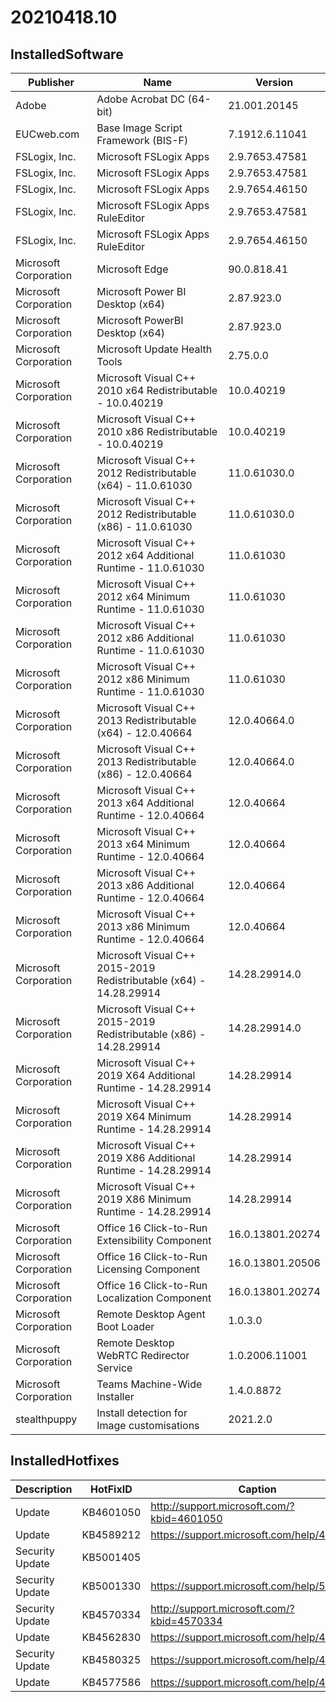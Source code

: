 ﻿# 20210418.10

## InstalledSoftware

| Publisher             | Name                                                               | Version          |
| --------------------- | ------------------------------------------------------------------ | ---------------- |
| Adobe                 | Adobe Acrobat DC (64-bit)                                          | 21.001.20145     |
| EUCweb.com            | Base Image Script Framework (BIS-F)                                | 7.1912.6.11041   |
| FSLogix, Inc.         | Microsoft FSLogix Apps                                             | 2.9.7653.47581   |
| FSLogix, Inc.         | Microsoft FSLogix Apps                                             | 2.9.7653.47581   |
| FSLogix, Inc.         | Microsoft FSLogix Apps                                             | 2.9.7654.46150   |
| FSLogix, Inc.         | Microsoft FSLogix Apps RuleEditor                                  | 2.9.7653.47581   |
| FSLogix, Inc.         | Microsoft FSLogix Apps RuleEditor                                  | 2.9.7654.46150   |
| Microsoft Corporation | Microsoft Edge                                                     | 90.0.818.41      |
| Microsoft Corporation | Microsoft Power BI Desktop (x64)                                   | 2.87.923.0       |
| Microsoft Corporation | Microsoft PowerBI Desktop (x64)                                    | 2.87.923.0       |
| Microsoft Corporation | Microsoft Update Health Tools                                      | 2.75.0.0         |
| Microsoft Corporation | Microsoft Visual C++ 2010  x64 Redistributable - 10.0.40219        | 10.0.40219       |
| Microsoft Corporation | Microsoft Visual C++ 2010  x86 Redistributable - 10.0.40219        | 10.0.40219       |
| Microsoft Corporation | Microsoft Visual C++ 2012 Redistributable (x64) - 11.0.61030       | 11.0.61030.0     |
| Microsoft Corporation | Microsoft Visual C++ 2012 Redistributable (x86) - 11.0.61030       | 11.0.61030.0     |
| Microsoft Corporation | Microsoft Visual C++ 2012 x64 Additional Runtime - 11.0.61030      | 11.0.61030       |
| Microsoft Corporation | Microsoft Visual C++ 2012 x64 Minimum Runtime - 11.0.61030         | 11.0.61030       |
| Microsoft Corporation | Microsoft Visual C++ 2012 x86 Additional Runtime - 11.0.61030      | 11.0.61030       |
| Microsoft Corporation | Microsoft Visual C++ 2012 x86 Minimum Runtime - 11.0.61030         | 11.0.61030       |
| Microsoft Corporation | Microsoft Visual C++ 2013 Redistributable (x64) - 12.0.40664       | 12.0.40664.0     |
| Microsoft Corporation | Microsoft Visual C++ 2013 Redistributable (x86) - 12.0.40664       | 12.0.40664.0     |
| Microsoft Corporation | Microsoft Visual C++ 2013 x64 Additional Runtime - 12.0.40664      | 12.0.40664       |
| Microsoft Corporation | Microsoft Visual C++ 2013 x64 Minimum Runtime - 12.0.40664         | 12.0.40664       |
| Microsoft Corporation | Microsoft Visual C++ 2013 x86 Additional Runtime - 12.0.40664      | 12.0.40664       |
| Microsoft Corporation | Microsoft Visual C++ 2013 x86 Minimum Runtime - 12.0.40664         | 12.0.40664       |
| Microsoft Corporation | Microsoft Visual C++ 2015-2019 Redistributable (x64) - 14.28.29914 | 14.28.29914.0    |
| Microsoft Corporation | Microsoft Visual C++ 2015-2019 Redistributable (x86) - 14.28.29914 | 14.28.29914.0    |
| Microsoft Corporation | Microsoft Visual C++ 2019 X64 Additional Runtime - 14.28.29914     | 14.28.29914      |
| Microsoft Corporation | Microsoft Visual C++ 2019 X64 Minimum Runtime - 14.28.29914        | 14.28.29914      |
| Microsoft Corporation | Microsoft Visual C++ 2019 X86 Additional Runtime - 14.28.29914     | 14.28.29914      |
| Microsoft Corporation | Microsoft Visual C++ 2019 X86 Minimum Runtime - 14.28.29914        | 14.28.29914      |
| Microsoft Corporation | Office 16 Click-to-Run Extensibility Component                     | 16.0.13801.20274 |
| Microsoft Corporation | Office 16 Click-to-Run Licensing Component                         | 16.0.13801.20506 |
| Microsoft Corporation | Office 16 Click-to-Run Localization Component                      | 16.0.13801.20274 |
| Microsoft Corporation | Remote Desktop Agent Boot Loader                                   | 1.0.3.0          |
| Microsoft Corporation | Remote Desktop WebRTC Redirector Service                           | 1.0.2006.11001   |
| Microsoft Corporation | Teams Machine-Wide Installer                                       | 1.4.0.8872       |
| stealthpuppy          | Install detection for Image customisations                         | 2021.2.0         |

## InstalledHotfixes

| Description     | HotFixID  | Caption                                    |
| --------------- | --------- | ------------------------------------------ |
| Update          | KB4601050 | http://support.microsoft.com/?kbid=4601050 |
| Update          | KB4589212 | https://support.microsoft.com/help/4589212 |
| Security Update | KB5001405 |                                            |
| Security Update | KB5001330 | https://support.microsoft.com/help/5001330 |
| Security Update | KB4570334 | http://support.microsoft.com/?kbid=4570334 |
| Update          | KB4562830 | https://support.microsoft.com/help/4562830 |
| Security Update | KB4580325 | https://support.microsoft.com/help/4580325 |
| Update          | KB4577586 | https://support.microsoft.com/help/4577586 |